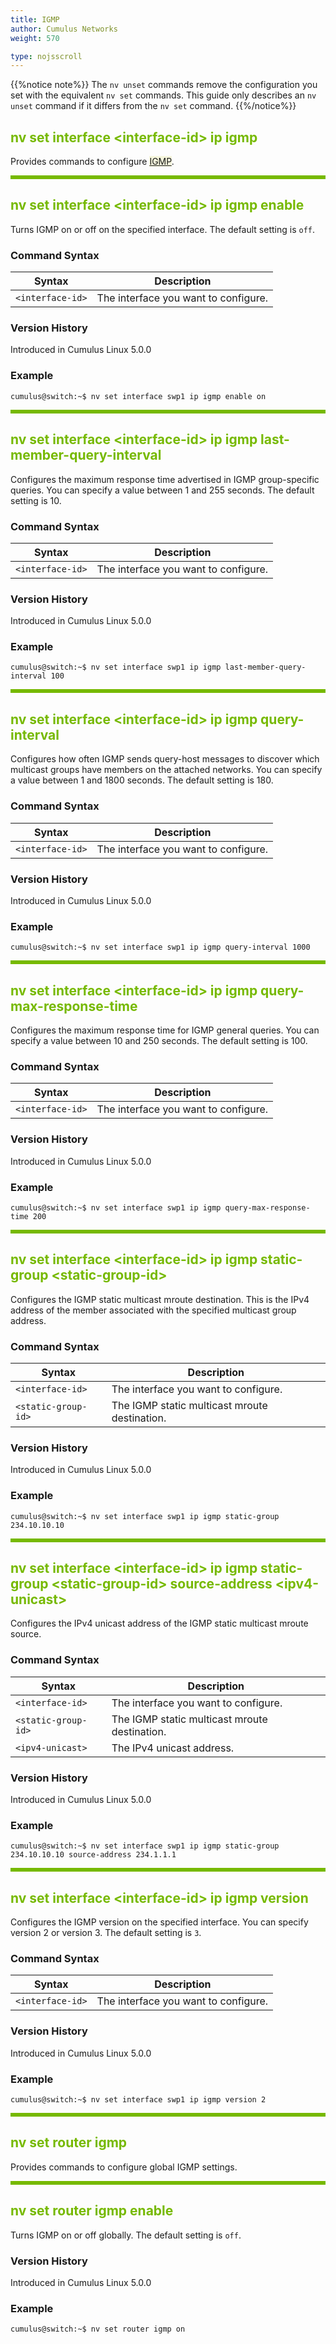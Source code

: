 ```yaml
---
title: IGMP
author: Cumulus Networks
weight: 570

type: nojsscroll
---
```

<style>
h { color: RGB(118,185,0)}
</style>
{{%notice note%}}
The `nv unset` commands remove the configuration you set with the equivalent `nv set` commands. This guide only describes an `nv unset` command if it differs from the `nv set` command.
{{%/notice%}}

## <h>nv set interface \<interface-id\> ip igmp</h>

Provides commands to configure <span style="background-color:#F5F5DC">[IGMP](## "Internet Group Management Protocol")</span>.

<HR STYLE="BORDER: DASHED RGB(118,185,0) 0.5PX;BACKGROUND-COLOR: RGB(118,185,0);HEIGHT: 4.0PX;"/>

## <h>nv set interface \<interface-id\> ip igmp enable</h>

Turns IGMP on or off on the specified interface. The default setting is `off`.

### Command Syntax

| Syntax |  Description   |
| ---------  | -------------- |
| `<interface-id>` |  The interface you want to configure. |

### Version History

Introduced in Cumulus Linux 5.0.0

### Example

```
cumulus@switch:~$ nv set interface swp1 ip igmp enable on
```
<!--
<HR STYLE="BORDER: DASHED RGB(118,185,0) 0.5PX;BACKGROUND-COLOR: RGB(118,185,0);HEIGHT: 4.0PX;"/>

## <h>nv set interface \<interface-id\> ip igmp fast-leave</h>

Turns fast leave processing on or off on the interface. The default setting is `off`.

### Command Syntax

| Syntax |  Description   |
| ---------  | -------------- |
| `<interface-id>` |  The interface you want to configure. |

### Version History

Introduced in Cumulus Linux 5.6.0

### Example

```
cumulus@switch:~$ nv set interface swp1 ip igmp fast-leave on
```

<HR STYLE="BORDER: DASHED RGB(118,185,0) 0.5PX;BACKGROUND-COLOR: RGB(118,185,0);HEIGHT: 4.0PX;"/>

## <h>nv set interface \<interface-id\> ip igmp last-member-query-count</h>

Sets the number of group-specific queries that a querier sends after receiving a leave message on the interface. You can set a value between 1 and 255. The default setting is 10 seconds.

### Command Syntax

| Syntax |  Description   |
| ---------  | -------------- |
| `<interface-id>` |  The interface you want to configure. |

### Version History

Introduced in Cumulus Linux 5.6.0

### Example

```
cumulus@switch:~$ nv set interface swp1 ip igmp last-member-query-count 5
```
-->

<HR STYLE="BORDER: DASHED RGB(118,185,0) 0.5PX;BACKGROUND-COLOR: RGB(118,185,0);HEIGHT: 4.0PX;"/>

## <h>nv set interface \<interface-id\> ip igmp last-member-query-interval</h>

Configures the maximum response time advertised in IGMP group-specific queries. You can specify a value between 1 and 255 seconds. The default setting is 10.

<!--In Cumulus Linux 5.6 and later, you can specify a value between 1 and 6553 seconds. The default setting is 100.

In Cumulus Linux 5.5 and earlier, you can specify a value between 1 and 255 seconds. The default setting is 10.-->

### Command Syntax

| Syntax |  Description   |
| ---------  | -------------- |
| `<interface-id>` |  The interface you want to configure. |

### Version History

Introduced in Cumulus Linux 5.0.0

### Example

```
cumulus@switch:~$ nv set interface swp1 ip igmp last-member-query-interval 100
```

<HR STYLE="BORDER: DASHED RGB(118,185,0) 0.5PX;BACKGROUND-COLOR: RGB(118,185,0);HEIGHT: 4.0PX;"/>

## <h>nv set interface \<interface-id\> ip igmp query-interval</h>

Configures how often IGMP sends query-host messages to discover which multicast groups have members on the attached networks. You can specify a value between 1 and 1800 seconds. The default setting is 180.

<!--In Cumulus Linux 5.6 and later, you can specify a value between 1 and 65535 seconds. The default setting is 100.

In Cumulus Linux 5.5 and earlier, you can specify a value between 1 and 1800 seconds. The default setting is 180.-->

### Command Syntax

| Syntax |  Description   |
| ---------  | -------------- |
| `<interface-id>` |  The interface you want to configure. |

### Version History

Introduced in Cumulus Linux 5.0.0

### Example

```
cumulus@switch:~$ nv set interface swp1 ip igmp query-interval 1000
```

<HR STYLE="BORDER: DASHED RGB(118,185,0) 0.5PX;BACKGROUND-COLOR: RGB(118,185,0);HEIGHT: 4.0PX;"/>

## <h>nv set interface \<interface-id\> ip igmp query-max-response-time</h>

Configures the maximum response time for IGMP general queries. You can specify a value between 10 and 250 seconds. The default setting is 100.

<!--In Cumulus Linux 5.6 and later, you can specify a value between 1 and 6553 seconds. The default setting is 1000.

In Cumulus Linux 5.5 and earlier, you can specify a value between 10 and 250 seconds. The default setting is 100.-->

### Command Syntax

| Syntax |  Description   |
| ---------  | -------------- |
| `<interface-id>` |  The interface you want to configure. |

### Version History

Introduced in Cumulus Linux 5.0.0

### Example

```
cumulus@switch:~$ nv set interface swp1 ip igmp query-max-response-time 200
```

<HR STYLE="BORDER: DASHED RGB(118,185,0) 0.5PX;BACKGROUND-COLOR: RGB(118,185,0);HEIGHT: 4.0PX;"/>

## <h>nv set interface \<interface-id\> ip igmp static-group \<static-group-id\></h>

Configures the IGMP static multicast mroute destination. This is the IPv4 address of the member associated with the specified multicast group address.

### Command Syntax

| Syntax |  Description   |
| ---------  | -------------- |
| `<interface-id>` |  The interface you want to configure. |
| `<static-group-id>` | The IGMP static multicast mroute destination. |

### Version History

Introduced in Cumulus Linux 5.0.0

### Example

```
cumulus@switch:~$ nv set interface swp1 ip igmp static-group 234.10.10.10
```

<HR STYLE="BORDER: DASHED RGB(118,185,0) 0.5PX;BACKGROUND-COLOR: RGB(118,185,0);HEIGHT: 4.0PX;"/>

## <h>nv set interface \<interface-id\> ip igmp static-group \<static-group-id\> source-address \<ipv4-unicast\></h>

Configures the IPv4 unicast address of the IGMP static multicast mroute source.

### Command Syntax

| Syntax |  Description   |
| ---------  | -------------- |
| `<interface-id>` |  The interface you want to configure. |
| `<static-group-id>` | The IGMP static multicast mroute destination. |
| `<ipv4-unicast>` | The IPv4 unicast address. |

### Version History

Introduced in Cumulus Linux 5.0.0

### Example

```
cumulus@switch:~$ nv set interface swp1 ip igmp static-group 234.10.10.10 source-address 234.1.1.1
```

<HR STYLE="BORDER: DASHED RGB(118,185,0) 0.5PX;BACKGROUND-COLOR: RGB(118,185,0);HEIGHT: 4.0PX;"/>

## <h>nv set interface \<interface-id\> ip igmp version</h>

Configures the IGMP version on the specified interface. You can specify version 2 or version 3. The default setting is `3`.

### Command Syntax

| Syntax |  Description   |
| ---------  | -------------- |
| `<interface-id>` |  The interface you want to configure. |

### Version History

Introduced in Cumulus Linux 5.0.0

### Example

```
cumulus@switch:~$ nv set interface swp1 ip igmp version 2
```

<HR STYLE="BORDER: DASHED RGB(118,185,0) 0.5PX;BACKGROUND-COLOR: RGB(118,185,0);HEIGHT: 4.0PX;"/>

## <h>nv set router igmp</h>

Provides commands to configure global IGMP settings.

<HR STYLE="BORDER: DASHED RGB(118,185,0) 0.5PX;BACKGROUND-COLOR: RGB(118,185,0);HEIGHT: 4.0PX;"/>

## <h>nv set router igmp enable</h>

Turns IGMP on or off globally. The default setting is `off`.

### Version History

Introduced in Cumulus Linux 5.0.0

### Example

```
cumulus@switch:~$ nv set router igmp on
```

